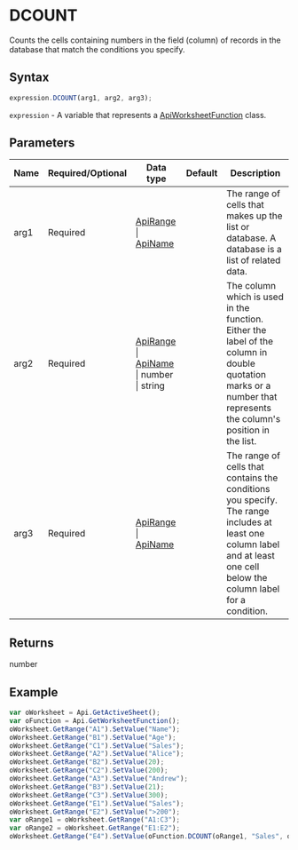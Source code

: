 # DCOUNT

Counts the cells containing numbers in the field (column) of records in the database that match the conditions you specify.

## Syntax

```javascript
expression.DCOUNT(arg1, arg2, arg3);
```

`expression` - A variable that represents a [ApiWorksheetFunction](../ApiWorksheetFunction.md) class.

## Parameters

| **Name** | **Required/Optional** | **Data type** | **Default** | **Description** |
| ------------- | ------------- | ------------- | ------------- | ------------- |
| arg1 | Required | [ApiRange](../../ApiRange/ApiRange.md) \| [ApiName](../../ApiName/ApiName.md) |  | The range of cells that makes up the list or database. A database is a list of related data. |
| arg2 | Required | [ApiRange](../../ApiRange/ApiRange.md) \| [ApiName](../../ApiName/ApiName.md) \| number \| string |  | The column which is used in the function. Either the label of the column in double quotation marks or a number that represents the column's position in the list. |
| arg3 | Required | [ApiRange](../../ApiRange/ApiRange.md) \| [ApiName](../../ApiName/ApiName.md) |  | The range of cells that contains the conditions you specify. The range includes at least one column label and at least one cell below the column label for a condition. |

## Returns

number

## Example



```javascript editor-xlsx
var oWorksheet = Api.GetActiveSheet();
var oFunction = Api.GetWorksheetFunction();
oWorksheet.GetRange("A1").SetValue("Name");
oWorksheet.GetRange("B1").SetValue("Age");
oWorksheet.GetRange("C1").SetValue("Sales");
oWorksheet.GetRange("A2").SetValue("Alice");
oWorksheet.GetRange("B2").SetValue(20);
oWorksheet.GetRange("C2").SetValue(200);
oWorksheet.GetRange("A3").SetValue("Andrew");
oWorksheet.GetRange("B3").SetValue(21);
oWorksheet.GetRange("C3").SetValue(300);
oWorksheet.GetRange("E1").SetValue("Sales");
oWorksheet.GetRange("E2").SetValue(">200");
var oRange1 = oWorksheet.GetRange("A1:C3");
var oRange2 = oWorksheet.GetRange("E1:E2");
oWorksheet.GetRange("E4").SetValue(oFunction.DCOUNT(oRange1, "Sales", oRange2));
```
